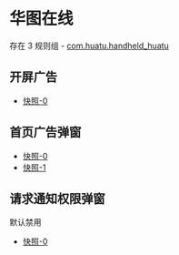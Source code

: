 # 华图在线

存在 3 规则组 - [com.huatu.handheld_huatu](/src/apps/com.huatu.handheld_huatu.ts)

## 开屏广告

- [快照-0](https://gkd-kit.gitee.io/import/12715734)

## 首页广告弹窗

- [快照-0](https://gkd-kit.gitee.io/import/12715702)
- [快照-1](https://gkd-kit.songe.li/import/12744973)

## 请求通知权限弹窗

默认禁用

- [快照-0](https://gkd-kit.gitee.io/import/12715719)
